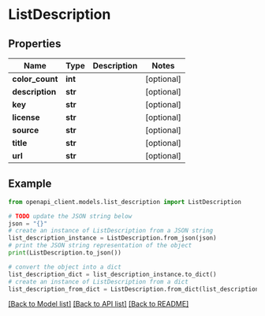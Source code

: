 # ListDescription


## Properties

Name | Type | Description | Notes
------------ | ------------- | ------------- | -------------
**color_count** | **int** |  | [optional] 
**description** | **str** |  | [optional] 
**key** | **str** |  | [optional] 
**license** | **str** |  | [optional] 
**source** | **str** |  | [optional] 
**title** | **str** |  | [optional] 
**url** | **str** |  | [optional] 

## Example

```python
from openapi_client.models.list_description import ListDescription

# TODO update the JSON string below
json = "{}"
# create an instance of ListDescription from a JSON string
list_description_instance = ListDescription.from_json(json)
# print the JSON string representation of the object
print(ListDescription.to_json())

# convert the object into a dict
list_description_dict = list_description_instance.to_dict()
# create an instance of ListDescription from a dict
list_description_from_dict = ListDescription.from_dict(list_description_dict)
```
[[Back to Model list]](../README.md#documentation-for-models) [[Back to API list]](../README.md#documentation-for-api-endpoints) [[Back to README]](../README.md)



